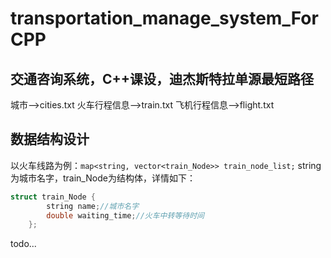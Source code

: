 # transportation_manage_system_ForCPP
## 交通咨询系统，C++课设，迪杰斯特拉单源最短路径
城市-->cities.txt
火车行程信息-->train.txt
飞机行程信息-->flight.txt
## 数据结构设计
以火车线路为例：`map<string, vector<train_Node>> train_node_list;`
string为城市名字，train_Node为结构体，详情如下：
```C++
struct train_Node {
		string name;//城市名字
		double waiting_time;//火车中转等待时间
	};
```
todo...
